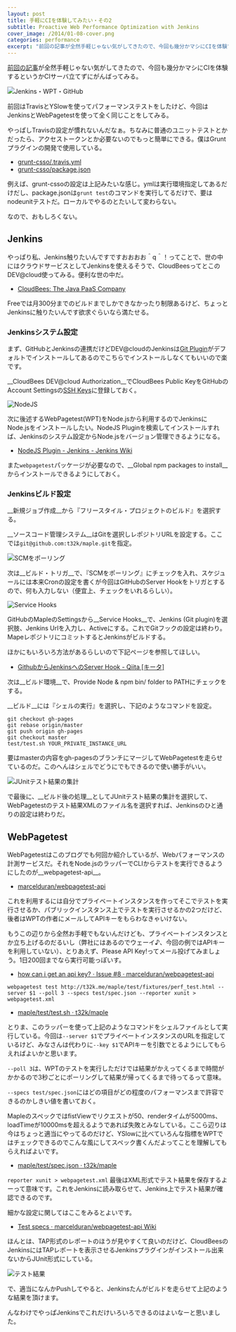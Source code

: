 ```yaml
---
layout: post
title: 手軽にCIを体験してみたい・その2
subtitle: Proactive Web Performance Optimization with Jenkins
cover_image: /2014/01-08-cover.png
categories: performance
excerpt: "前回の記事が全然手軽じゃない気がしてきたので、今回も幾分かマシにCIを体験するというかCIサーバ立てずにがんばってみる。"
---
```


[前回の記事](/mol/log/casual-continuous-integration/)が全然手軽じゃない気がしてきたので、今回も幾分かマシにCIを体験するというかCIサーバ立てずにがんばってみる。

![Jenkins・WPT・GitHub](/mol/images/2014/01-08-fig01.png)

前回はTravisとYSlowを使ってパフォーマンステストをしたけど、今回はJenkinsとWebPagetestを使って全く同じことをしてみる。

やっぱしTravisの設定が慣れないんだなぁ。ちなみに普通のユニットテストとかだったら、アクセストークンとか必要ないのでもっと簡単にできる。僕はGruntプラグインの開発で使用している。

+ [grunt-csso/.travis.yml](https://github.com/t32k/grunt-csso/blob/master/.travis.yml)
+ [grunt-csso/package.json](https://github.com/t32k/grunt-csso/blob/master/package.json)

例えば、grunt-cssoの設定は上記みたいな感じ。ymlは実行環境指定してあるだけだし、package.jsonは`grunt test`のコマンドを実行してるだけで、要はnodeunitテストだ。ローカルでやるのとたいして変わらない。

なので、おもしろくない。

## Jenkins

やっぱり私、Jenkins触りたいんですですおおおお＾q＾！ってことで、世の中にはクラウドサービスとしてJenkinsを使えるそうで、CloudBeesってとこのDEV@cloud使ってみる。便利な世の中だ。

+ [CloudBees: The Java PaaS Company](http://www.cloudbees.com/)

Freeでは月300分までのビルドまでしかできなかったり制限あるけど、ちょっとJenkinsに触りたいんです欲求ぐらいなら満たせる。

### Jenkinsシステム設定

まず、GitHubとJenkinsの連携だけどDEV@cloudのJenkinsは[Git Plugin](https://wiki.jenkins-ci.org/display/JENKINS/Git+Plugin)がデフォルトでインストールしてあるのでこちらでインストールしなくてもいいので楽です。

__CloudBees DEV@cloud Authorization__でCloudBees Public KeyをGitHubのAccount Settingsの[SSH Keys](https://github.com/settings/ssh)に登録しておく。

![NodeJS](/mol/images/2014/01-08-fig02.png)

次に後述するWebPagetest(WPT)をNode.jsから利用するのでJenkinsにNode.jsをインストールしたい。NodeJS Pluginを検索してインストールすれば、Jenkinsのシステム設定からNode.jsをバージョン管理できるようになる。

+ [NodeJS Plugin - Jenkins - Jenkins Wiki](https://wiki.jenkins-ci.org/display/JENKINS/NodeJS+Plugin)

また`webpagetest`パッケージが必要なので、__Global npm packages to install__からインストールできるようにしておく。


### Jenkinsビルド設定

__新規ジョブ作成__から『フリースタイル・プロジェクトのビルド』を選択する。

__ソースコード管理システム__はGitを選択しレポジトリURLを設定する。ここでは`git@github.com:t32k/maple.git`を指定。

![SCMをポーリング](/mol/images/2014/01-08-fig03.png)

次は__ビルド・トリガ__で、『SCMをポーリング』にチェックを入れ、スケジュールには本来Cronの設定を書くが今回はGitHubのServer Hookをトリガとするので、何も入力しない（便宜上、チェックをいれるらしい）。

![Service Hooks](/mol/images/2014/01-08-fig04.png)

GitHubのMapleのSettingsから__Service Hooks__で、Jenkins (Git plugin)を選択肢、Jenkins Urlを入力し、Activeにする。これでGitフックの設定は終わり。MapeレポジトリにコミットするとJenkinsがビルドする。

ほかにもいろいろ方法があるらしいので下記ページを参照してほしい。

+ [GithubからJenkinsへのServer Hook - Qiita [キータ]](http://qiita.com/mechamogera/items/dbeb3a540f636bfed7af)

次は__ビルド環境__で、Provide Node &amp; npm bin/ folder to PATHにチェックをする。

__ビルド__には『シェルの実行』を選択し、下記のようなコマンドを設定。

```
git checkout gh-pages
git rebase origin/master
git push origin gh-pages
git checkout master
test/test.sh YOUR_PRIVATE_INSTANCE_URL
```

要はmasterの内容をgh-pagesのブランチにマージしてWebPagetestを走らせているのだ。このへんはシェルでどうにでもできるので使い勝手がいい。

![JUnitテスト結果の集計](/mol/images/2014/01-08-fig05.png)

で最後に、__ビルド後の処理__としてJUnitテスト結果の集計を選択して、WebPagetestのテスト結果XMLのファイル名を選択すれば、Jenkinsのひと通りの設定は終わりだ。

## WebPagetest

WebPagetestはこのブログでも何回か紹介しているが、Webパフォーマンスの計測サービスだ。それをNode.jsのラッパーでCLIからテストを実行できるようにしたのが__webpagetest-api__。

+ [marcelduran/webpagetest-api](https://github.com/marcelduran/webpagetest-api)

これを利用するには自分でプライベートインスタンスを作ってそこでテストを実行させるか、パブリックインスタンス上でテストを実行させるかの2つだけど、後者はWPTの作者にメールしてAPIキーをもらわなきゃいけない。

もうこの辺りから全然お手軽でもないんだけども、プライベートインスタンスとか立ち上げるのだるいし（弊社にはあるのでウェーイ♪、今回の例ではAPIキーを利用していない）、とりあえず、Please API Key!ってメール投げてみましょう。1日200回までなら実行可能っぽいす。

+ [how can i get an api key? · Issue #8 · marcelduran/webpagetest-api](https://github.com/marcelduran/webpagetest-api/issues/8)

```
webpagetest test http://t32k.me/maple/test/fixtures/perf_test.html --server $1 --poll 3 --specs test/spec.json --reporter xunit > webpagetest.xml
```

+ [maple/test/test.sh · t32k/maple](https://github.com/t32k/maple/blob/master/test/test.sh)

とりま、このラッパーを使って上記のようなコマンドをシェルファイルとして実行している。今回は`--server $1`でプライベートインスタンスのURLを指定しているけど、みなさんは代わりに`--key $1`でAPIキーを引数でとるようにしてもらえればよいかと思います。

` --poll 3 `は、WPTのテストを実行しただけでは結果がかえってくるまで時間がかかるので3秒ごとにポーリングして結果が帰ってくるまで待ってるって意味。

`--specs test/spec.json`にはどの項目がどの程度のパフォーマンスまで許容できるのかしきい値を書いておく。

MapleのスペックではfistViewでリクエストが50、renderタイムが5000ms、loadTimeが10000msを超えるようであれば失敗とみなしている。ここら辺りは今はちょっと適当にやってるのだけど、YSlowに比べていろんな指標をWPTではチェックできるのでこんな風にしてスペック書くんだよってことを理解してもらえればよいです。

+ [maple/test/spec.json · t32k/maple](https://github.com/t32k/maple/blob/master/test/spec.json)

`reporter xunit > webpagetest.xml` 最後はXML形式でテスト結果を保存するよーって意味です。これをJenkinsに読み取らせて、Jenkins上でテスト結果が確認できるのです。

細かな設定に関してはここをみるとよいです。

+ [Test specs · marcelduran/webpagetest-api Wiki](https://github.com/marcelduran/webpagetest-api/wiki/Test-specs#jenkins-integration)

ほんとは、TAP形式のレポートのほうが見やすくて良いのだけど、CloudBeesのJenkinsにはTAPレポートを表示させるJenkinsプラグインがインストール出来ないからJUnit形式にしている。

![テスト結果](/mol/images/2014/01-08-fig06.png)

で、適当になんかPushしてやると、Jenkinsたんがビルドを走らせて上記のような結果を頂けます。

んなわけでやっぱJenkinsでこれだけいろいろできるのはよいなーと思いました。